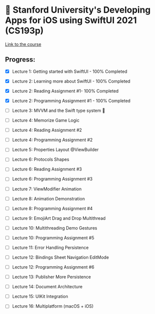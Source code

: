 # 🏫 Stanford University's Developing Apps for iOS using SwiftUI 2021 (CS193p)

[Link to the course](https://cs193p.sites.stanford.edu)

## Progress: 

- [x] Lecture 1: Getting started with SwiftUI - 100% Completed

- [x] Lecture 2: Learning more about SwiftUI - 100% Completed
- [x] Lecture 2: Reading Assignment #1- 100% Completed
- [x] Lecture 2: Programming Assignment #1 - 100% Completed

- [ ] Lecture 3: MVVM and the Swift type system 🔄

- [ ] Lecture 4: Memorize Game Logic
- [ ] Lecture 4: Reading Assignment #2
- [ ] Lecture 4: Programming Assignment #2

- [ ] Lecture 5: Properties Layout @ViewBuilder

- [ ] Lecture 6: Protocols Shapes
- [ ] Lecture 6: Reading Assignment #3
- [ ] Lecture 6: Programming Assignment #3

- [ ] Lecture 7: ViewModifier Animation

- [ ] Lecture 8: Animation Demonstration
- [ ] Lecture 8: Programming Assignment #4

- [ ] Lecture 9: EmojiArt Drag and Drop Multithread

- [ ] Lecture 10: Multithreading Demo Gestures
- [ ] Lecture 10: Programming Assignment #5

- [ ] Lecture 11: Error Handling Persistence

- [ ] Lecture 12: Bindings Sheet Navigation EditMode
- [ ] Lecture 12: Programming Assignment #6

- [ ] Lecture 13: Publisher More Persistence
- [ ] Lecture 14: Document Architecture
- [ ] Lecture 15: UIKit Integration
- [ ] Lecture 16: Multiplatform (macOS + iOS)
